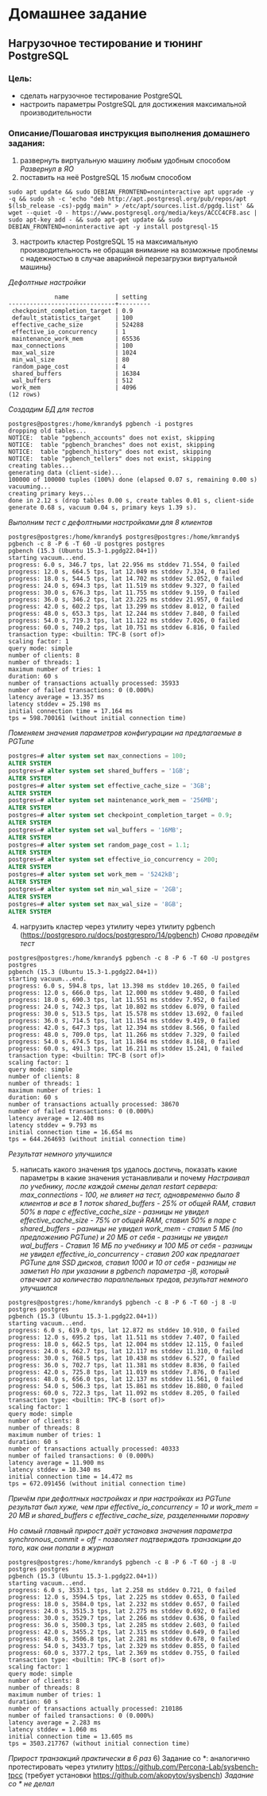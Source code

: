 # Домашнее задание
## Нагрузочное тестирование и тюнинг PostgreSQL

### Цель:
- сделать нагрузочное тестирование PostgreSQL
- настроить параметры PostgreSQL для достижения максимальной производительности

### Описание/Пошаговая инструкция выполнения домашнего задания:
1) развернуть виртуальную машину любым удобным способом
_Развернул в ЯО_
2) поставить на неё PostgreSQL 15 любым способом
```
sudo apt update && sudo DEBIAN_FRONTEND=noninteractive apt upgrade -y -q && sudo sh -c 'echo "deb http://apt.postgresql.org/pub/repos/apt $(lsb_release -cs)-pgdg main" > /etc/apt/sources.list.d/pgdg.list' && wget --quiet -O - https://www.postgresql.org/media/keys/ACCC4CF8.asc | sudo apt-key add - && sudo apt-get update && sudo DEBIAN_FRONTEND=noninteractive apt -y install postgresql-15
```
3) настроить кластер PostgreSQL 15 на максимальную производительность не обращая внимание на возможные проблемы с надежностью в случае аварийной перезагрузки виртуальной машины}

_Дефолтные настройки_
```
             name             | setting
------------------------------+---------
 checkpoint_completion_target | 0.9
 default_statistics_target    | 100
 effective_cache_size         | 524288
 effective_io_concurrency     | 1
 maintenance_work_mem         | 65536
 max_connections              | 100
 max_wal_size                 | 1024
 min_wal_size                 | 80
 random_page_cost             | 4
 shared_buffers               | 16384
 wal_buffers                  | 512
 work_mem                     | 4096
(12 rows)
```
_Создадим БД для тестов_
```
postgres@postgres:/home/kmrandy$ pgbench -i postgres
dropping old tables...
NOTICE:  table "pgbench_accounts" does not exist, skipping
NOTICE:  table "pgbench_branches" does not exist, skipping
NOTICE:  table "pgbench_history" does not exist, skipping
NOTICE:  table "pgbench_tellers" does not exist, skipping
creating tables...
generating data (client-side)...
100000 of 100000 tuples (100%) done (elapsed 0.07 s, remaining 0.00 s)
vacuuming...
creating primary keys...
done in 2.12 s (drop tables 0.00 s, create tables 0.01 s, client-side generate 0.68 s, vacuum 0.04 s, primary keys 1.39 s).
```

_Выполним тест с дефолтными настройками для 8 клиентов_
```
postgres@postgres:/home/kmrandy$ postgres@postgres:/home/kmrandy$ pgbench -c 8 -P 6 -T 60 -U postgres postgres
pgbench (15.3 (Ubuntu 15.3-1.pgdg22.04+1))
starting vacuum...end.
progress: 6.0 s, 346.7 tps, lat 22.956 ms stddev 71.554, 0 failed
progress: 12.0 s, 664.5 tps, lat 12.049 ms stddev 7.324, 0 failed
progress: 18.0 s, 544.5 tps, lat 14.702 ms stddev 52.052, 0 failed
progress: 24.0 s, 694.3 tps, lat 11.519 ms stddev 9.327, 0 failed
progress: 30.0 s, 676.3 tps, lat 11.755 ms stddev 9.159, 0 failed
progress: 36.0 s, 346.2 tps, lat 23.225 ms stddev 21.957, 0 failed
progress: 42.0 s, 602.2 tps, lat 13.299 ms stddev 8.012, 0 failed
progress: 48.0 s, 653.3 tps, lat 12.244 ms stddev 7.840, 0 failed
progress: 54.0 s, 719.3 tps, lat 11.122 ms stddev 7.026, 0 failed
progress: 60.0 s, 740.2 tps, lat 10.751 ms stddev 6.816, 0 failed
transaction type: <builtin: TPC-B (sort of)>
scaling factor: 1
query mode: simple
number of clients: 8
number of threads: 1
maximum number of tries: 1
duration: 60 s
number of transactions actually processed: 35933
number of failed transactions: 0 (0.000%)
latency average = 13.357 ms
latency stddev = 25.198 ms
initial connection time = 17.164 ms
tps = 598.700161 (without initial connection time)
```

_Поменяем значения параметров конфигурации на предлагаемые в PGTune_
```sql
postgres=# alter system set max_connections = 100;
ALTER SYSTEM
postgres=# alter system set shared_buffers = '1GB';
ALTER SYSTEM
postgres=# alter system set effective_cache_size = '3GB';
ALTER SYSTEM
postgres=# alter system set maintenance_work_mem = '256MB';
ALTER SYSTEM
postgres=# alter system set checkpoint_completion_target = 0.9;
ALTER SYSTEM
postgres=# alter system set wal_buffers = '16MB';
ALTER SYSTEM
postgres=# alter system set random_page_cost = 1.1;
ALTER SYSTEM
postgres=# alter system set effective_io_concurrency = 200;
ALTER SYSTEM
postgres=# alter system set work_mem = '5242kB';
ALTER SYSTEM
postgres=# alter system set min_wal_size = '2GB';
ALTER SYSTEM
postgres=# alter system set max_wal_size = '8GB';
ALTER SYSTEM
```

4) нагрузить кластер через утилиту через утилиту pgbench (https://postgrespro.ru/docs/postgrespro/14/pgbench)
_Снова проведём тест_
```
postgres@postgres:/home/kmrandy$ pgbench -c 8 -P 6 -T 60 -U postgres postgres
pgbench (15.3 (Ubuntu 15.3-1.pgdg22.04+1))
starting vacuum...end.
progress: 6.0 s, 594.8 tps, lat 13.398 ms stddev 10.265, 0 failed
progress: 12.0 s, 666.0 tps, lat 12.000 ms stddev 9.480, 0 failed
progress: 18.0 s, 690.3 tps, lat 11.551 ms stddev 7.952, 0 failed
progress: 24.0 s, 742.3 tps, lat 10.802 ms stddev 6.079, 0 failed
progress: 30.0 s, 513.5 tps, lat 15.578 ms stddev 13.692, 0 failed
progress: 36.0 s, 714.5 tps, lat 11.154 ms stddev 9.419, 0 failed
progress: 42.0 s, 647.3 tps, lat 12.394 ms stddev 8.566, 0 failed
progress: 48.0 s, 709.0 tps, lat 11.266 ms stddev 7.329, 0 failed
progress: 54.0 s, 674.5 tps, lat 11.864 ms stddev 8.168, 0 failed
progress: 60.0 s, 491.3 tps, lat 16.211 ms stddev 15.241, 0 failed
transaction type: <builtin: TPC-B (sort of)>
scaling factor: 1
query mode: simple
number of clients: 8
number of threads: 1
maximum number of tries: 1
duration: 60 s
number of transactions actually processed: 38670
number of failed transactions: 0 (0.000%)
latency average = 12.408 ms
latency stddev = 9.793 ms
initial connection time = 16.654 ms
tps = 644.264693 (without initial connection time)
```
_Результат немного улучшился_

5) написать какого значения tps удалось достичь, показать какие параметры в какие значения устанавливали и почему
_Настраивал по учебнику, после каждой смены делал restart сервера:_
_max_connections - 100, не влияет на тест, одновременно было 8 клиентов и все в 1 поток_
_shared_buffers - 25% от общей RAM, ставил 50% в паре с effective_cache_size - разницы не увидел_
_effective_cache_size - 75% от общей RAM, ставил 50% в паре с shared_buffers - разницы не увидел_
_work_mem - ставил 5 МБ (по предложению PGTune) и 20 МБ от себя - разницы не увидел_
_wal_buffers - Ставил 16 МБ по учебнику и 100 МБ от себя - разницы не увидел_
_effective_io_concurrency - ставил 200 как предлагает PGTune для SSD дисков, ставил 1000 и 10 от себя - разницы не заметил_
_Но при указании в pgbench параметра -j8, который отвечает за количество параллельных тредов, результат немного улучшился_
```
postgres@postgres:/home/kmrandy$ pgbench -c 8 -P 6 -T 60 -j 8 -U postgres postgres
pgbench (15.3 (Ubuntu 15.3-1.pgdg22.04+1))
starting vacuum...end.
progress: 6.0 s, 619.0 tps, lat 12.872 ms stddev 10.910, 0 failed
progress: 12.0 s, 695.2 tps, lat 11.511 ms stddev 7.407, 0 failed
progress: 18.0 s, 662.5 tps, lat 12.004 ms stddev 12.115, 0 failed
progress: 24.0 s, 662.7 tps, lat 12.117 ms stddev 11.310, 0 failed
progress: 30.0 s, 768.5 tps, lat 10.438 ms stddev 6.527, 0 failed
progress: 36.0 s, 702.7 tps, lat 11.381 ms stddev 8.836, 0 failed
progress: 42.0 s, 725.8 tps, lat 11.019 ms stddev 7.876, 0 failed
progress: 48.0 s, 656.0 tps, lat 12.137 ms stddev 11.561, 0 failed
progress: 54.0 s, 506.3 tps, lat 15.861 ms stddev 16.880, 0 failed
progress: 60.0 s, 722.3 tps, lat 11.092 ms stddev 8.205, 0 failed
transaction type: <builtin: TPC-B (sort of)>
scaling factor: 1
query mode: simple
number of clients: 8
number of threads: 8
maximum number of tries: 1
duration: 60 s
number of transactions actually processed: 40333
number of failed transactions: 0 (0.000%)
latency average = 11.900 ms
latency stddev = 10.340 ms
initial connection time = 14.472 ms
tps = 672.091456 (without initial connection time)
```
_Причём при дефолтных настройках и при настройках из PGTune результат был хуже, чем при effective_io_concurrency = 10 и work_mem = 20 MB и shared_buffers с effective_cache_size, разделенными поровну_

_Но самый главный прирост даёт установка значения параметра synchronous_commit = off - позволяет подтверждать транзакции до того, как они попали в журнал_
```
postgres@postgres:/home/kmrandy$ pgbench -c 8 -P 6 -T 60 -j 8 -U postgres postgres
pgbench (15.3 (Ubuntu 15.3-1.pgdg22.04+1))
starting vacuum...end.
progress: 6.0 s, 3533.1 tps, lat 2.258 ms stddev 0.721, 0 failed
progress: 12.0 s, 3594.5 tps, lat 2.225 ms stddev 0.653, 0 failed
progress: 18.0 s, 3584.0 tps, lat 2.232 ms stddev 0.657, 0 failed
progress: 24.0 s, 3515.3 tps, lat 2.275 ms stddev 0.692, 0 failed
progress: 30.0 s, 3529.7 tps, lat 2.266 ms stddev 0.636, 0 failed
progress: 36.0 s, 3500.3 tps, lat 2.285 ms stddev 2.603, 0 failed
progress: 42.0 s, 3455.2 tps, lat 2.315 ms stddev 0.649, 0 failed
progress: 48.0 s, 3506.8 tps, lat 2.281 ms stddev 0.678, 0 failed
progress: 54.0 s, 3433.7 tps, lat 2.329 ms stddev 0.855, 0 failed
progress: 60.0 s, 3377.2 tps, lat 2.369 ms stddev 0.755, 0 failed
transaction type: <builtin: TPC-B (sort of)>
scaling factor: 1
query mode: simple
number of clients: 8
number of threads: 8
maximum number of tries: 1
duration: 60 s
number of transactions actually processed: 210186
number of failed transactions: 0 (0.000%)
latency average = 2.283 ms
latency stddev = 1.060 ms
initial connection time = 13.605 ms
tps = 3503.217767 (without initial connection time)
```

_Прирост транзакций практически в 6 раз_
6) Задание со *: аналогично протестировать через утилиту https://github.com/Percona-Lab/sysbench-tpcc (требует установки https://github.com/akopytov/sysbench)
_Задание со * не делал_